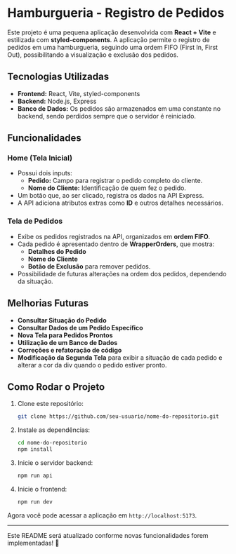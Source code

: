# Hamburgueria - Registro de Pedidos

Este projeto é uma pequena aplicação desenvolvida com **React + Vite** e estilizada com **styled-components**. A aplicação permite o registro de pedidos em uma hamburgueria, seguindo uma ordem FIFO (First In, First Out), possibilitando a visualização e exclusão dos pedidos.

## Tecnologias Utilizadas
- **Frontend:** React, Vite, styled-components
- **Backend:** Node.js, Express
- **Banco de Dados:** Os pedidos são armazenados em uma constante no backend, sendo perdidos sempre que o servidor é reiniciado.

## Funcionalidades

### Home (Tela Inicial)
- Possui dois inputs:
  - **Pedido:** Campo para registrar o pedido completo do cliente.
  - **Nome do Cliente:** Identificação de quem fez o pedido.
- Um botão que, ao ser clicado, registra os dados na API Express.
- A API adiciona atributos extras como **ID** e outros detalhes necessários.

### Tela de Pedidos
- Exibe os pedidos registrados na API, organizados em **ordem FIFO**.
- Cada pedido é apresentado dentro de **WrapperOrders**, que mostra:
  - **Detalhes do Pedido**
  - **Nome do Cliente**
  - **Botão de Exclusão** para remover pedidos.
- Possibilidade de futuras alterações na ordem dos pedidos, dependendo da situação.

## Melhorias Futuras
- **Consultar Situação do Pedido**
- **Consultar Dados de um Pedido Específico**
- **Nova Tela para Pedidos Prontos**
- **Utilização de um Banco de Dados**
- **Correções e refatoração de código**
- **Modificação da Segunda Tela** para exibir a situação de cada pedido e alterar a cor da div quando o pedido estiver pronto.

## Como Rodar o Projeto
1. Clone este repositório:
   ```bash
   git clone https://github.com/seu-usuario/nome-do-repositorio.git
   ```
2. Instale as dependências:
   ```bash
   cd nome-do-repositorio
   npm install
   ```
3. Inicie o servidor backend:
   ```bash
   npm run api
   ```
4. Inicie o frontend:
   ```bash
   npm run dev
   ```

Agora você pode acessar a aplicação em `http://localhost:5173`.

---
Este README será atualizado conforme novas funcionalidades forem implementadas! 🚀

